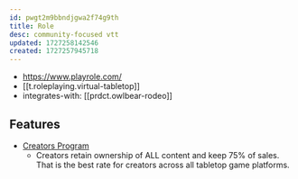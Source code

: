 ```yaml
---
id: pwgt2m9bbndjgwa2f74g9th
title: Role
desc: community-focused vtt
updated: 1727258142546
created: 1727257945718
---
```


- https://www.playrole.com/
- [[t.roleplaying.virtual-tabletop]]
- integrates-with: [[prdct.owlbear-rodeo]]

## Features

- [Creators Program](https://playrole.notion.site/Role-Creators-Program-f7ce12ca90ca47f881e13f70f7857973)
  - Creators retain ownership of ALL content and keep 75% of sales. That is the best rate for creators across all tabletop game platforms.